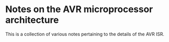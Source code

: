 # Notes on the AVR microprocessor architecture

This is a collection of various notes pertaining to the details of the AVR ISR.

